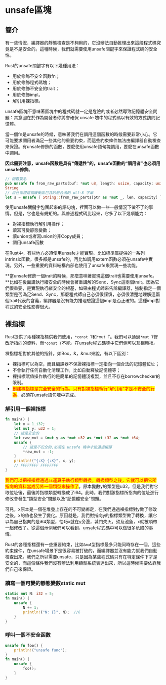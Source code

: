 # unsafe區塊

## 簡介

有一些情況，編譯器的靜態檢查是不夠用的，它沒辦法自動推理出來這段程式碼究竟是不是安全的。這種時候，我們就需要使用unsafe關鍵字來保證程式碼的安全性。

Rust的unsafe關鍵字有以下幾種用法：

* 用於修飾不安全函數fn；
* 用於修飾程式碼塊；
* 用於修飾不安全的trait；
* 用於修飾impl。
* 解引用裸指標。

unsafe區塊不意味著區塊中的程式碼就一定是危險的或者必然導致記憶體安全問題：其意圖在於作為開發者你將會確保 unsafe 塊中的程式碼以有效的方式訪問記憶體。

當一個fn是unsafe的時候，意味著我們在調用這個函數的時候需要非常小心。它可能要求調用者滿足一些其他的重要約束，而這些約束條件無法由編譯器自動檢查來保證。有unsafe修飾的函數，要麼使用unsafe語句塊調用，要麼在unsafe函數中調用。

**因此需要注意，unsafe函數是具有“傳遞性”的，unsafe函數的“調用者”也必須用unsafe修飾**。

```rust
// 函數簽名
pub unsafe fn from_raw_parts(buf: *mut u8, length: usize, capacity: usize) ->
String
// 自己保證這個緩衝區包含的是合法的 utf-8 字串
let s = unsafe { String::from_raw_parts(ptr as *mut _, len, capacity) } ;
```

使用unsafe關鍵字包圍起來的語句塊，裡面可以做一些一般情況下做不了的事情。但是，它也是有規矩的。與普通程式碼比起來，它多了以下幾項能力：

* 對裸指標執行解引用操作；
* 讀寫可變靜態變數；
* 讀union或者寫union的非Copy成員；
* 調用unsafe函數

在Rust中，有些地方必須使用unsafe才能實現。比如標準庫提供的一系列intrinsic函數，很多都是unsafe的，再比如調用extern函數必須在unsafe中實現。另外，一些重要的資料結構內部也使用了unsafe來實現一些功能。

\*\*當unsafe修飾一個trait的時候，那麼意味著實現這個trait也需要使用unsafe。\*\*比如在後面講執行緒安全的時候會著重講解的Send、Sync這兩個trait。因為它們很重要，是實現執行緒安全的根基，如果由程式師來告訴編譯器，強制指定一個類型是否滿足Send、Sync，那麼程式師自己必須很謹慎，必須很清楚地理解這兩個trait代表的含義，編譯器是沒有能力推理驗證這個impl是否正確的。這種impl對程式的安全性影響很大。

## 裸指標

Rust提供了兩種裸指標供我們使用，`*const T`和`*mut T`。我們可以通過`*mut T`修改所指向的資料，而`*const T`不能。在unsafe程式碼塊中它們倆可以互相轉換。

裸指標相對於其他的指針，如Box，&，\&mut來說，有以下區別：

* 裸指標可以為空，而且編譯器不保證裸指標一定指向一個合法的記憶體位址；
* 不會執行任何自動化清理工作，比如自動釋放記憶體等；
* 裸指標賦值操作執行的是簡單的記憶體淺複製，並且不存在borrowchecker的限制。
* <mark style="color:red;">創建裸指標是完全安全的行為，只有對裸指標執行“解引用”才是不安全的行為</mark>，必須在unsafe語句塊中完成。

### 解引用一個裸指標

```rust
fn main() {
    let x = 1_i32;
    let mut y: u32 = 1;
    // 這是安全的
    let raw_mut = &mut y as *mut u32 as *mut i32 as *mut i64;
    unsafe {
        // 這是不安全的,必須在 unsafe 塊中才能通過編譯
        *raw_mut = -1;
    }
    println!("{:X} {:X}", x, y);
    // FFFFFFFF FFFFFFFF
}
```

<mark style="color:red;">我們可以把裸指標通過</mark><mark style="color:red;">`as`</mark><mark style="color:red;">運算子執行類型轉換。轉換類型之後，它就可以把它所指向的資料當成另外一個類型來操作了</mark>。原本變數y的類型是u32，但是我們對它取位址後，最後將指標類型轉換成了i64。此時，我們對該指標所指向的位址進行修改會發生“類型安全”問題以及“記憶體安全”問題。

可見，x原本是一個在堆疊上存在的不可變綁定，在我們通過裸指標對y做了修改之後，x的值也發生了變化。原因就是，我們對指向y的指標類型做了轉換，讓它以為自己指向的是i64類型，恰巧x就在y旁邊，城門失火，殃及池魚，x就被順帶一起修改了。從這個示例我們可以看到，unsafe程式碼中可以做很多危險的事情。

Rust的各種指標還有一些重要約束，比如`&mu`t型指標最多只能同時存在一個。這些約束條件，在unsafe場景下是很容易被打破的，而編譯器並沒有能力幫我們自動檢查出來。我們之所以需要unsafe，只是因為某些程式碼只有在特定條件下才是安全的，而這個條件我們沒有辦法利用類型系統表達出來，所以這時候需要依靠我們自己來保證。

### 讀寫一個可變的靜態變數static mut

```rust
static mut N: i32 = 5;
fn main() {
    unsafe {
        N += 1;
        println!("N: {}", N);  //6
    }
}
```

### 呼叫一個不安全函數

```rust
unsafe fn foo() {
    println!("unsafe func");
}
fn main() {
    unsafe {
        foo();
    }
}
```
